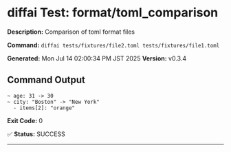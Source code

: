 # diffai Test: format/toml_comparison

**Description:** Comparison of toml format files

**Command:** `diffai tests/fixtures/file2.toml tests/fixtures/file1.toml`

**Generated:** Mon Jul 14 02:00:34 PM JST 2025
**Version:** v0.3.4

## Command Output

```
~ age: 31 -> 30
~ city: "Boston" -> "New York"
  - items[2]: "orange"
```

**Exit Code:** 0

✅ **Status:** SUCCESS

---
